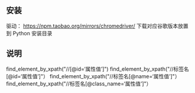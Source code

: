 ## 安装

驱动： https://npm.taobao.org/mirrors/chromedriver/ 
下载对应谷歌版本放置到 Python 安装目录

## 说明
find_element_by_xpath("//[@id=‘属性值’]")
find_element_by_xpath("//标签名[@id=‘属性值’]"）
find_element_by_xpath("//标签名[@name=‘属性值’]"）
find_element_by_xpath("//标签名[@class_name=‘属性值’]"）